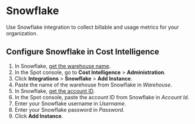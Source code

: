 <meta name="robots" content="noindex">

# Snowflake

Use Snowflake integration to collect billable and usage metrics for your organization.

## Configure Snowflake in Cost Intelligence

1. In Snowflake, [get the warehouse name](https://docs.snowflake.com/en/sql-reference/sql/show-warehouses).
2. In the Spot console, go to **Cost Intelligence** > **Administration**.
3. Click **Integrations** > **Snowflake** > **Add Instance**.
4. Paste the name of the warehouse from Snowflake in <i>Warehouse</i>.
5. In Snowflake, [get the account ID](https://docs.snowflake.com/en/user-guide/admin-account-identifier).
6. In the Spot console, paste the account ID from Snowflake in <i>Account Id</i>.
7. Enter your Snowflake username in <i>Username</i>.
8. Enter your Snowflake password in <i>Password</i>.
9. Click **Add Instance**.
